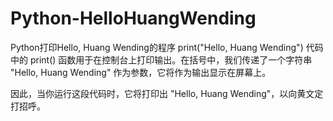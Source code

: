 # Python-HelloHuangWending
Python打印Hello, Huang Wending的程序
print("Hello, Huang Wending")
代码中的 print() 函数用于在控制台上打印输出。在括号中，我们传递了一个字符串 "Hello, Huang Wending" 作为参数，它将作为输出显示在屏幕上。

因此，当你运行这段代码时，它将打印出 "Hello, Huang Wending"，以向黄文定打招呼。
